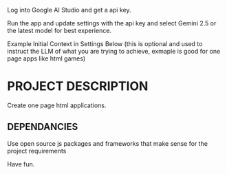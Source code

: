Log into Google AI Studio and get a api key.

Run the app and update settings with the api key and select Gemini 2.5 or the latest model for best experience. 

Example Initial Context in Settings Below 
(this is optional and used to instruct the LLM of what you are trying to achieve, exmaple is good for one page apps like html games)

# PROJECT DESCRIPTION
Create one page html applications.
## DEPENDANCIES
Use open source js packages and frameworks that make sense for the project requirements


Have fun.
